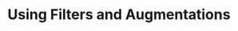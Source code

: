 ---
id: filters-and-augmentations
title: Using Filters and Augmentations
sidebar_label: Filters and Augmentations
draft: true
---